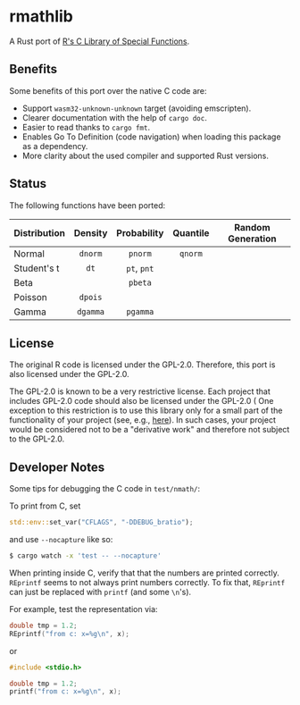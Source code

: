 # rmathlib

A Rust port of [R's C Library of Special Functions](https://cran.r-project.org/doc/manuals/r-release/R-admin.html#The-standalone-Rmath-library).

## Benefits

Some benefits of this port over the native C code are:

- Support `wasm32-unknown-unknown` target (avoiding emscripten).
- Clearer documentation with the help of `cargo doc`.
- Easier to read thanks to `cargo fmt`.
- Enables Go To Definition (code navigation) when loading this package as a dependency.
- More clarity about the used compiler and supported Rust versions.

## Status

The following functions have been ported:

Distribution | Density | Probability | Quantile | Random Generation
--- | :---: | :---: | :---: | :---:
Normal | `dnorm` | `pnorm` | `qnorm` |
Student's t | `dt` | `pt`, `pnt` | |
Beta | | `pbeta` | |
Poisson | `dpois` | | |
Gamma | `dgamma` | `pgamma` |

## License

The original R code is licensed under the GPL-2.0.
Therefore, this port is also licensed under the GPL-2.0.

The GPL-2.0 is known to be a very restrictive license.
Each project that includes GPL-2.0 code should also be licensed under the GPL-2.0 (
One exception to this restriction is to use this library only for a small part of the functionality of your project (see, e.g., [here](https://opensource.stackexchange.com/questions/1579)).
In such cases, your project would be considered not to be a "derivative work" and therefore not subject to the GPL-2.0.

## Developer Notes

Some tips for debugging the C code in `test/nmath/`:

To print from C, set

```rust
std::env::set_var("CFLAGS", "-DDEBUG_bratio");
```

and use `--nocapture` like so:

```sh
$ cargo watch -x 'test -- --nocapture'
```

When printing inside C, verify that that the numbers are printed correctly.
`REprintf` seems to not always print numbers correctly.
To fix that, `REprintf` can just be replaced with `printf` (and some `\n`'s).

For example, test the representation via:

```c
double tmp = 1.2;
REprintf("from c: x=%g\n", x);
```

or

```c
#include <stdio.h>

double tmp = 1.2;
printf("from c: x=%g\n", x);
```

